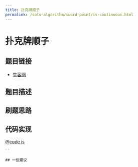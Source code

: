 ```yaml
---
title: 扑克牌顺子
permalink: /solo-algorithm/sword-point/is-continuous.html
---
```


# 扑克牌顺子

## 题目链接

- [牛客网]()

## 题目描述

## 刷题思路

## 代码实现

@[code js](@algorithm/sword-point/其他相关/isContinuous.js)

```js
``

## 一些建议
```
